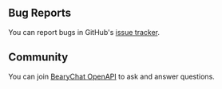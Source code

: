 ## Bug Reports

You can report bugs in GitHub's [issue tracker][issue].

[issue]: https://github.com/bearyinnovative/bearychat.js/issues/new

## Community

You can join [BearyChat OpenAPI][openapi] to ask and answer questions.

[openapi]: https://openapi.bearychat.com/apply
